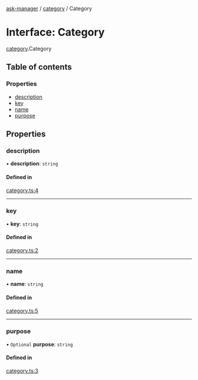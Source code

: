 [ask-manager](../README.md) / [category](../modules/category.md) / Category

# Interface: Category

[category](../modules/category.md).Category

## Table of contents

### Properties

- [description](category.Category.md#description)
- [key](category.Category.md#key)
- [name](category.Category.md#name)
- [purpose](category.Category.md#purpose)

## Properties

### description

• **description**: `string`

#### Defined in

[category.ts:4](https://github.com/arvidsandin/ask-manager/blob/3883aa0/src/utils/category.ts#L4)

___

### key

• **key**: `string`

#### Defined in

[category.ts:2](https://github.com/arvidsandin/ask-manager/blob/3883aa0/src/utils/category.ts#L2)

___

### name

• **name**: `string`

#### Defined in

[category.ts:5](https://github.com/arvidsandin/ask-manager/blob/3883aa0/src/utils/category.ts#L5)

___

### purpose

• `Optional` **purpose**: `string`

#### Defined in

[category.ts:3](https://github.com/arvidsandin/ask-manager/blob/3883aa0/src/utils/category.ts#L3)
